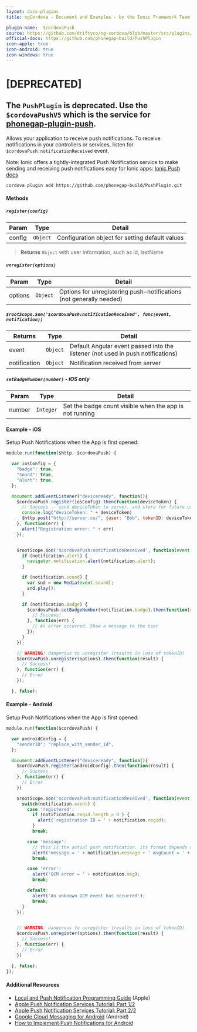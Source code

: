 ```yaml
---
layout: docs-plugins
title: ngCordova - Document and Examples - by the Ionic Framework Team

plugin-name:  $cordovaPush
source: https://github.com/driftyco/ng-cordova/blob/master/src/plugins/push.js
official-docs: https://github.com/phonegap-build/PushPlugin
icon-apple: true
icon-android: true
icon-windows: true
---
```


# [DEPRECATED] 

## The `PushPlugin` is deprecated. Use the `$cordovaPushV5` which is the service for [phonegap-plugin-push](https://github.com/phonegap/phonegap-plugin-push).

Allows your application to receive push notifications. To receive notifications in your controllers or services, listen for `$cordovaPush:notificationReceived` event.

Note: Ionic offers a tightly-integrated Push Notification service to make sending and receiving push notifications easy for Ionic apps: [Ionic Push docs](http://docs.ionic.io/v1.0/docs/push-from-scratch)


```
cordova plugin add https://github.com/phonegap-build/PushPlugin.git
```

#### Methods

##### `register(config)`

| Param        | Type           | Detail  |
| ------------ |----------------| --------|
| config       | `Object`       | Configuration object for setting default values |

> **Returns** `Object` with user information, such as id, lastName


##### `unregister(options)`

| Param        | Type           | Detail  |
| ------------ |----------------| --------|
| options      | `Object`       | Options for unregistering push-notifications (not generally needed) |


##### `$rootScope.$on('$cordovaPush:notificationReceived', func(event, notification))`

| Returns      | Type           | Detail  |
| ------------ |----------------| --------|
| event        | `Object`       | Default Angular event passed into the listener (not used in push notifications) |
| notification | `Object`       | Notification received from server |


##### `setBadgeNumber(number)` *- iOS only*

| Param        | Type           | Detail  |
| ------------ |----------------| --------|
| number       | `Integer`      | Set the badge count visible when the app is not running |


#### Example - iOS

Setup Push Notifications when the App is first opened:

```javascript
module.run(function($http, $cordovaPush) {

  var iosConfig = {
    "badge": true,
    "sound": true,
    "alert": true,
  };

  document.addEventListener("deviceready", function(){
    $cordovaPush.register(iosConfig).then(function(deviceToken) {
      // Success -- send deviceToken to server, and store for future use
      console.log("deviceToken: " + deviceToken)
      $http.post("http://server.co/", {user: "Bob", tokenID: deviceToken})
    }, function(err) {
      alert("Registration error: " + err)
    });


    $rootScope.$on('$cordovaPush:notificationReceived', function(event, notification) {
      if (notification.alert) {
        navigator.notification.alert(notification.alert);
      }

      if (notification.sound) {
        var snd = new Media(event.sound);
        snd.play();
      }

      if (notification.badge) {
        $cordovaPush.setBadgeNumber(notification.badge).then(function(result) {
          // Success!
        }, function(err) {
          // An error occurred. Show a message to the user
        });
      }
    });

    // WARNING! dangerous to unregister (results in loss of tokenID)
    $cordovaPush.unregister(options).then(function(result) {
      // Success!
    }, function(err) {
      // Error
    });

  }, false);
```

#### Example - Android

Setup Push Notifications when the App is first opened:

```javascript
module.run(function($cordovaPush) {

  var androidConfig = {
    "senderID": "replace_with_sender_id",
  };

  document.addEventListener("deviceready", function(){
    $cordovaPush.register(androidConfig).then(function(result) {
      // Success
    }, function(err) {
      // Error
    })

    $rootScope.$on('$cordovaPush:notificationReceived', function(event, notification) {
      switch(notification.event) {
        case 'registered':
          if (notification.regid.length > 0 ) {
            alert('registration ID = ' + notification.regid);
          }
          break;

        case 'message':
          // this is the actual push notification. its format depends on the data model from the push server
          alert('message = ' + notification.message + ' msgCount = ' + notification.msgcnt);
          break;

        case 'error':
          alert('GCM error = ' + notification.msg);
          break;

        default:
          alert('An unknown GCM event has occurred');
          break;
      }
    });


    // WARNING: dangerous to unregister (results in loss of tokenID)
    $cordovaPush.unregister(options).then(function(result) {
      // Success!
    }, function(err) {
      // Error
    })

  }, false);
});
```


#### Additional Resources

- [Local and Push Notification Programming Guide](http://developer.apple.com/library/mac/#documentation/NetworkingInternet/Conceptual/RemoteNotificationsPG/ApplePushService/ApplePushService.html) (Apple)
- [Apple Push Notification Services Tutorial: Part 1/2](http://www.raywenderlich.com/3443/apple-push-notification-services-tutorial-part-12)
- [Apple Push Notification Services Tutorial: Part 2/2](http://www.raywenderlich.com/3525/apple-push-notification-services-tutorial-part-2)
- [Google Cloud Messaging for Android](http://developer.android.com/guide/google/gcm/index.html) (Android)
- [How to Implement Push Notifications for Android](http://tokudu.com/2010/how-to-implement-push-notifications-for-android/)
